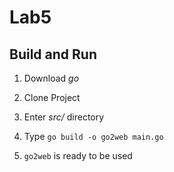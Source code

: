 # Lab5

## Build and Run

1. Download _go_

2. Clone Project

3. Enter _src/_ directory

4. Type `go build -o go2web main.go`

5. `go2web` is ready to be used

